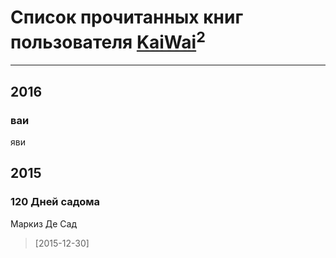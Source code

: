 # Список прочитанных книг пользователя [KaiWai](http://vk.com/id174196177)<sup>2</sup>
---

## 2016

### ваи
яви



## 2015

### 120 Дней садома
Маркиз Де Сад
> [2015-12-30] 



